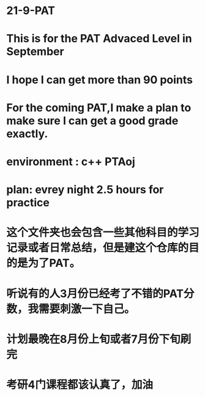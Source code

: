 # 21-9-PAT
# This is for the PAT Advaced Level in September
# I hope I can get more than 90 points
# For the coming  PAT,I make a plan to make sure I can get a good grade exactly.
# environment : c++ PTAoj
# plan: evrey night 2.5 hours for practice
# 这个文件夹也会包含一些其他科目的学习记录或者日常总结，但是建这个仓库的目的是为了PAT。
# 听说有的人3月份已经考了不错的PAT分数，我需要刺激一下自己。
# 计划最晚在8月份上旬或者7月份下旬刷完
# 考研4门课程都该认真了，加油
